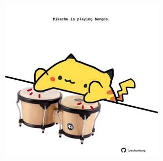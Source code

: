 <!-- built at 19/09/2025, 10:00:37 UTC -->
<p align="center">
  <img width="500" height="500" src="./ReadmeImage.svg">
</p>
